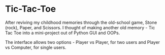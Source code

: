 # Tic-Tac-Toe

After reviving my childhood memories through the old-school game, Stone (rock), Paper, and Scissors. I thought of making another old memory - Tic Tac Toe into a mini-project out of Python GUI and OOPs. 

The interface allows two options - Player vs Player, for two users and Player vs Computer, for single users.
